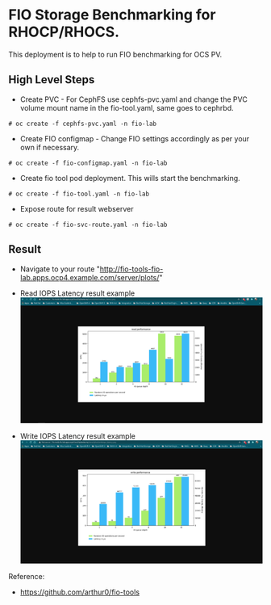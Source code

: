 # FIO Storage Benchmarking for RHOCP/RHOCS.

This deployment is to help to run FIO benchmarking for OCS PV.

## High Level Steps
* Create PVC - For CephFS use cephfs-pvc.yaml and change the PVC volume mount name in the fio-tool.yaml, same goes to cephrbd.
```
# oc create -f cephfs-pvc.yaml -n fio-lab
```

* Create FIO configmap - Change FIO settings accordingly as per your own if necessary.
```
# oc create -f fio-configmap.yaml -n fio-lab
```

* Create fio tool pod deployment. This wills start the benchmarking.
```
# oc create -f fio-tool.yaml -n fio-lab
```


* Expose route for result webserver
```
# oc create -f fio-svc-route.yaml -n fio-lab
```


## Result

* Navigate to your route "http://fio-tools-fio-lab.apps.ocp4.example.com/server/plots/"

* Read IOPS Latency result example
![Read IOPS](https://github.com/aizuddin85/openshift4/blob/master/fio-lab/assets/readiops.png)

* Write IOPS Latency result example
![Write IOPS](https://github.com/aizuddin85/openshift4/blob/master/fio-lab/assets/writeiops.png)


Reference:
* https://github.com/arthur0/fio-tools
